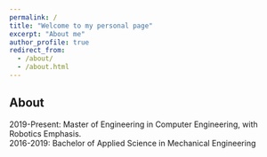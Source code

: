 ```yaml
---
permalink: /
title: "Welcome to my personal page"
excerpt: "About me"
author_profile: true
redirect_from: 
  - /about/
  - /about.html
---
```


## About 

2019-Present: Master of Engineering in Computer Engineering, with Robotics Emphasis. \
2016-2019: Bachelor of Applied Science in Mechanical Engineering